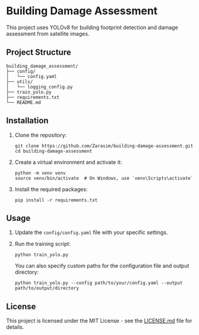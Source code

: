 # Building Damage Assessment

This project uses YOLOv8 for building footprint detection and damage assessment from satellite images.

## Project Structure

```
building_damage_assessment/
├── config/
│   └── config.yaml
├── utils/
│   └── logging_config.py
├── train_yolo.py
├── requirements.txt
└── README.md
```

## Installation

1. Clone the repository:
   ```
   git clone https://github.com/Zarasim/building-damage-assessment.git
   cd building-damage-assessment
   ```

2. Create a virtual environment and activate it:
   ```
   python -m venv venv
   source venv/bin/activate  # On Windows, use `venv\Scripts\activate`
   ```

3. Install the required packages:
   ```
   pip install -r requirements.txt
   ```

## Usage

1. Update the `config/config.yaml` file with your specific settings.

2. Run the training script:
   ```
   python train_yolo.py
   ```

   You can also specify custom paths for the configuration file and output directory:
   ```
   python train_yolo.py --config path/to/your/config.yaml --output path/to/output/directory
   ```

## License

This project is licensed under the MIT License - see the [LICENSE.md](LICENSE.md) file for details.
